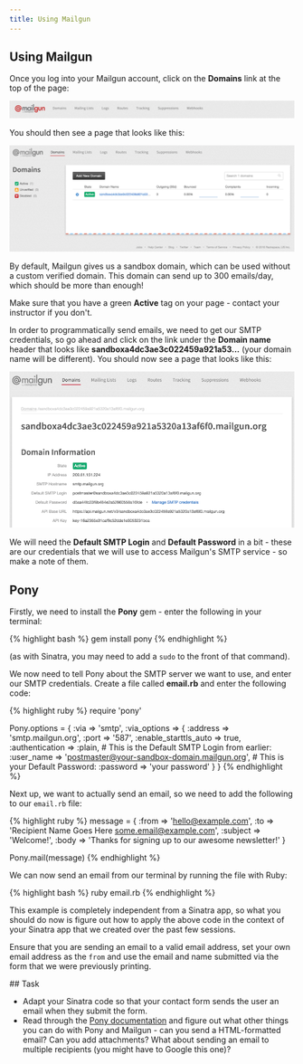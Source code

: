```yaml
---
title: Using Mailgun
---
```


## Using Mailgun

Once you log into your Mailgun account, click on the **Domains** link at the top of the page:

![Mailgun website header](/images/mailgun_header.png)

You should then see a page that looks like this:

![Mailgun domains page](/images/mailgun_domains_page.png)

By default, Mailgun gives us a sandbox domain, which can be used without a custom verified domain. This domain can send up to 300 emails/day, which should be more than enough!

Make sure that you have a green **Active** tag on your page - contact your instructor if you don't.

In order to programmatically send emails, we need to get our SMTP credentials, so go ahead and click on the link under the **Domain name** header that looks like **sandboxa4dc3ae3c022459a921a53...** (your domain name will be different). You should now see a page that looks like this:

![Mailgun domain settings page](/images/mailgun_domain_settings.png)

We will need the **Default SMTP Login** and **Default Password** in a bit - these are our credentials that we will use to access Mailgun's SMTP service - so make a note of them.

## Pony

Firstly, we need to install the **Pony** gem - enter the following in your terminal:

{% highlight bash %}
gem install pony
{% endhighlight %}

(as with Sinatra, you may need to add a `sudo` to the front of that command).

We now need to tell Pony about the SMTP server we want to use, and enter our SMTP credentials. Create a file called **email.rb** and enter the following code:

{% highlight ruby %}
require 'pony'

Pony.options = {
  :via => 'smtp',
  :via_options => {
    :address => 'smtp.mailgun.org',
    :port => '587',
    :enable_starttls_auto => true,
    :authentication => :plain,
    # This is the Default SMTP Login from earlier:
    :user_name => 'postmaster@your-sandbox-domain.mailgun.org',
    # This is your Default Password:
    :password => 'your password'
  }
}
{% endhighlight %}

Next up, we want to actually send an email, so we need to add the following to our `email.rb` file:

{% highlight ruby %}
message = {
  :from => 'hello@example.com',
  :to => 'Recipient Name Goes Here <some.email@example.com>',
  :subject => 'Welcome!',
  :body => 'Thanks for signing up to our awesome newsletter!'
}

Pony.mail(message)
{% endhighlight %}

We can now send an email from our terminal by running the file with Ruby:

{% highlight bash %}
ruby email.rb
{% endhighlight %}

This example is completely independent from a Sinatra app, so what you should do now is figure out how to apply the above code in the context of your Sinatra app that we created over the past few sessions.

Ensure that you are sending an email to a valid email address, set your own email address as the `from` and use the email and name submitted via the form that we were previously printing.

<div class="task" markdown="1">
## Task

- Adapt your Sinatra code so that your contact form sends the user an email when they submit the form.
- Read through the [Pony documentation](https://github.com/benprew/pony#readme) and figure out what other things you can do with Pony and Mailgun - can you send a HTML-formatted email? Can you add attachments? What about sending an email to multiple recipients (you might have to Google this one)?
</div>
